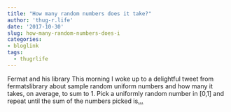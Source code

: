 ```yaml
---
title: "How many random numbers does it take?"
author: 'thug-r.life'
date: '2017-10-30'
slug: how-many-random-numbers-does-i
categories:
- bloglink
tags:
  - thugrlife
---
```


Fermat and his library This morning I woke up to a delightful tweet from fermatslibrary about sample random uniform numbers and how many it takes, on average, to sum to 1. Pick a uniformly random number in [0,1] and repeat until the sum of the numbers picked is[... <i class="fas fa-external-link-alt"></i>](http://thug-r.life/post/2017-10-30-how-many-random-numbers-does-it-take/)

